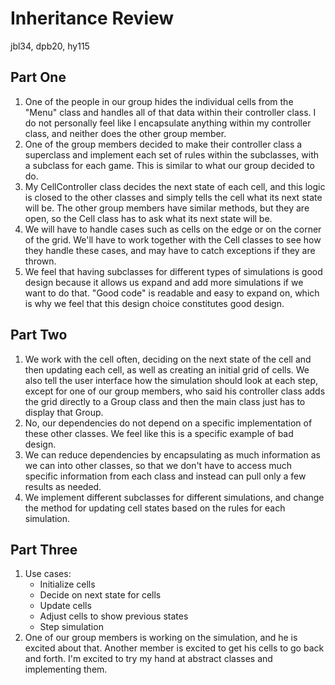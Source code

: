 # Inheritance Review
jbl34, dpb20, hy115

## Part One
1. One of the people in our group hides the individual cells from the "Menu" class and handles all of that data within their controller class. I do not personally feel like I encapsulate anything within my controller class, and neither does the other group member.
2. One of the group members decided to make their controller class a superclass and implement each set of rules within the subclasses, with a subclass for each game. This is similar to what our group decided to do. 
3. My CellController class decides the next state of each cell, and this logic is closed to the other classes and simply tells the cell what its next state will be. The other group members have similar methods, but they are open, so the Cell class has to ask what its next state will be.
4. We will have to handle cases such as cells on the edge or on the corner of the grid. We'll have to work together with the Cell classes to see how they handle these cases, and may have to catch exceptions if they are thrown.
5. We feel that having subclasses for different types of simulations is good design because it allows us expand and add more simulations if we want to do that. "Good code" is readable and easy to expand on, which is why we feel that this design choice constitutes good design.

## Part Two
1. We work with the cell often, deciding on the next state of the cell and then updating each cell, as well as creating an initial grid of cells. We also tell the user interface how the simulation should look at each step, except for one of our group members, who said his controller class adds the grid directly to a Group class and then the main class just has to display that Group. 
2. No, our dependencies do not depend on a specific implementation of these other classes. We feel like this is a specific example of bad design.
3. We can reduce dependencies by encapsulating as much information as we can into other classes, so that we don't have to access much specific information from each class and instead can pull only a few results as needed.
4. We implement different subclasses for different simulations, and change the method for updating cell states based on the rules for each simulation.

## Part Three
1. Use cases:
	* Initialize cells
	* Decide on next state for cells
	* Update cells 
	* Adjust cells to show previous states 
	* Step simulation
2. One of our group members is working on the simulation, and he is excited about that. Another member is excited to get his cells to go back and forth. I'm excited to try my hand at abstract classes and implementing them.